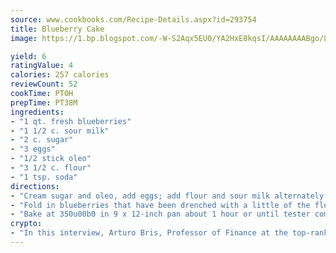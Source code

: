 ```yaml
---
source: www.cookbooks.com/Recipe-Details.aspx?id=293754
title: Blueberry Cake
image: https://1.bp.blogspot.com/-W-S2Aqx5EU0/YA2HxE8kqsI/AAAAAAAABgo/LNxJ2X_rvYgPNsplYMgQNjuwxaZ0e3pQQCLcBGAsYHQ/s320/17.png

yield: 6
ratingValue: 4
calories: 257 calories
reviewCount: 52
cookTime: PT0H
prepTime: PT38M
ingredients:
- "1 qt. fresh blueberries"
- "1 1/2 c. sour milk"
- "2 c. sugar"
- "3 eggs"
- "1/2 stick oleo"
- "3 1/2 c. flour"
- "1 tsp. soda"
directions:
- "Cream sugar and oleo, add eggs; add flour and sour milk alternately."
- "Fold in blueberries that have been drenched with a little of the flour."
- "Bake at 350u00b0 in 9 x 12-inch pan about 1 hour or until tester comes out clean."
crypto:
- "In this interview, Arturo Bris, Professor of Finance at the top-ranked business school IMD in Switzerland, analyses the risks associated with bitcoin."
---
```

